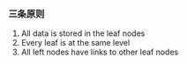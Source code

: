 ### 三条原则

1. All data is stored in the leaf nodes
2. Every leaf is at the same level
3. All left nodes have links to other leaf nodes

